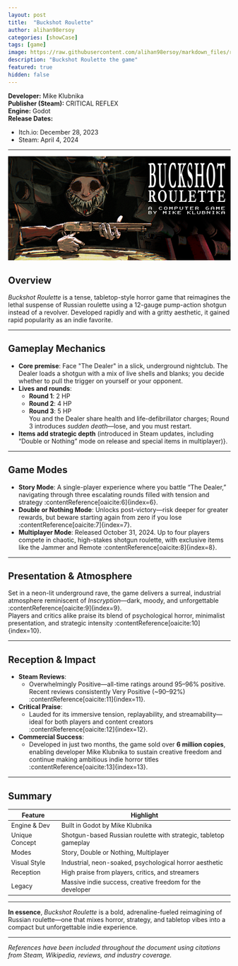 ```yaml
---
layout: post
title:  "Buckshot Roulette"
author: alihan98ersoy
categories: [showCase]
tags: [game]
image: https://raw.githubusercontent.com/alihan98ersoy/markdown_files/refs/heads/master/godot_awesome/v001/assets/f30c31a5a26da5381ca3ff044b2d3948.png
description: "Buckshot Roulette the game"
featured: true
hidden: false
---
```


**Developer:** Mike Klubnika  
**Publisher (Steam):** CRITICAL REFLEX  
**Engine:** Godot  
**Release Dates:**  

- Itch.io: December 28, 2023  
- Steam: April 4, 2024

---

<img src="https://raw.githubusercontent.com/alihan98ersoy/markdown_files/refs/heads/master/godot_awesome/v001/assets/f30c31a5a26da5381ca3ff044b2d3948.png" style="zoom:200%;" />

##  Overview

*Buckshot Roulette* is a tense, tabletop-style horror game that reimagines the lethal suspense of Russian roulette using a 12-gauge pump-action shotgun instead of a revolver. Developed rapidly and with a gritty aesthetic, it gained rapid popularity as an indie favorite.

---

##  Gameplay Mechanics

- **Core premise**: Face "The Dealer" in a slick, underground nightclub. The Dealer loads a shotgun with a mix of live shells and blanks; you decide whether to pull the trigger on yourself or your opponent.
- **Lives and rounds**:  
  - **Round 1**: 2 HP  
  - **Round 2**: 4 HP  
  - **Round 3**: 5 HP  
  You and the Dealer share health and life-defibrillator charges; Round 3 introduces *sudden death*—lose, and you must restart.
- **Items add strategic depth** (introduced in Steam updates, including “Double or Nothing” mode on release and special items in multiplayer)}.

---

##  Game Modes

- **Story Mode**: A single-player experience where you battle “The Dealer,” navigating through three escalating rounds filled with tension and strategy :contentReference[oaicite:6]{index=6}.
- **Double or Nothing Mode**: Unlocks post-victory—risk deeper for greater rewards, but beware starting again from zero if you lose :contentReference[oaicite:7]{index=7}.
- **Multiplayer Mode**: Released October 31, 2024. Up to four players compete in chaotic, high-stakes shotgun roulette, with exclusive items like the Jammer and Remote :contentReference[oaicite:8]{index=8}.

---

##  Presentation & Atmosphere

Set in a neon-lit underground rave, the game delivers a surreal, industrial atmosphere reminiscent of *Inscryption*—dark, moody, and unforgettable :contentReference[oaicite:9]{index=9}.  
Players and critics alike praise its blend of psychological horror, minimalist presentation, and strategic intensity :contentReference[oaicite:10]{index=10}.

---

##  Reception & Impact

- **Steam Reviews**:  
  - Overwhelmingly Positive—all-time ratings around 95–96% positive. Recent reviews consistently Very Positive (~90–92%) :contentReference[oaicite:11]{index=11}.
- **Critical Praise**:  
  - Lauded for its immersive tension, replayability, and streamability—ideal for both players and content creators :contentReference[oaicite:12]{index=12}.
- **Commercial Success**:  
  - Developed in just two months, the game sold over **6 million copies**, enabling developer Mike Klubnika to sustain creative freedom and continue making ambitious indie horror titles :contentReference[oaicite:13]{index=13}.

---

##  Summary

| Feature        | Highlight                                                    |
| -------------- | ------------------------------------------------------------ |
| Engine & Dev   | Built in Godot by Mike Klubnika                              |
| Unique Concept | Shotgun-based Russian roulette with strategic, tabletop gameplay |
| Modes          | Story, Double or Nothing, Multiplayer                        |
| Visual Style   | Industrial, neon-soaked, psychological horror aesthetic      |
| Reception      | High praise from players, critics, and streamers             |
| Legacy         | Massive indie success, creative freedom for the developer    |

---

**In essence**, *Buckshot Roulette* is a bold, adrenaline-fueled reimagining of Russian roulette—one that mixes horror, strategy, and tabletop vibes into a compact but unforgettable indie experience.

---

*References have been included throughout the document using citations from Steam, Wikipedia, reviews, and industry coverage.*